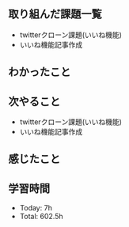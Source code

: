 ## 取り組んだ課題一覧
-  twitterクローン課題(いいね機能)
- いいね機能記事作成
## わかったこと
## 次やること
- twitterクローン課題(いいね機能)
- いいね機能記事作成
## 感じたこと
## 学習時間
- Today: 7h
- Total: 602.5h